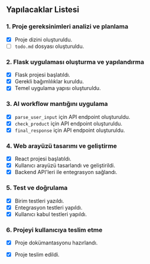 ## Yapılacaklar Listesi

### 1. Proje gereksinimleri analizi ve planlama
- [x] Proje dizini oluşturuldu.
- [ ] `todo.md` dosyası oluşturuldu.

### 2. Flask uygulaması oluşturma ve yapılandırma
- [x] Flask projesi başlatıldı.
- [x] Gerekli bağımlılıklar kuruldu.
- [x] Temel uygulama yapısı oluşturuldu.

### 3. AI workflow mantığını uygulama
- [x] `parse_user_input` için API endpoint oluşturuldu.
- [x] `check_product` için API endpoint oluşturuldu.
- [x] `final_response` için API endpoint oluşturuldu.

### 4. Web arayüzü tasarımı ve geliştirme
- [x] React projesi başlatıldı.
- [x] Kullanıcı arayüzü tasarlandı ve geliştirildi.
- [x] Backend API'leri ile entegrasyon sağlandı.

### 5. Test ve doğrulama
- [x] Birim testleri yazıldı.
- [x] Entegrasyon testleri yapıldı.
- [x] Kullanıcı kabul testleri yapıldı.

### 6. Projeyi kullanıcıya teslim etme
- [x] Proje dokümantasyonu hazırlandı.
- [x] Proje teslim edildi.

